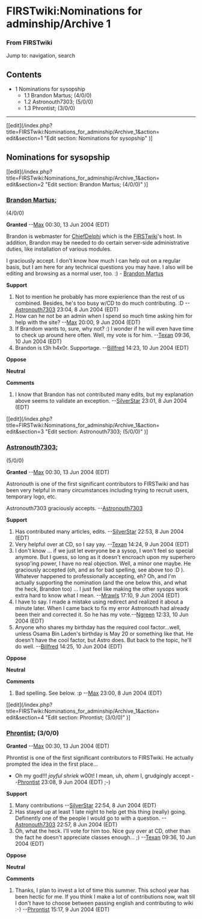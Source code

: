 # FIRSTwiki:Nominations for adminship/Archive 1

### From FIRSTwiki

Jump to: navigation, search

## Contents

  * 1 Nominations for sysopship
    * 1.1 Brandon Martus; (4/0/0)
    * 1.2 Astronouth7303; (5/0/0)
    * 1.3 Phrontist; (3/0/0)  
---  
  
[[edit](/index.php?title=FIRSTwiki:Nominations_for_adminship/Archive_1&action=
edit&section=1 "Edit section: Nominations for sysopship" )]

## Nominations for sysopship

[[edit](/index.php?title=FIRSTwiki:Nominations_for_adminship/Archive_1&action=
edit&section=2 "Edit section: Brandon Martus; \(4/0/0\)" )]

### [Brandon Martus](/index.php/User:Brandon_Martus "User:Brandon Martus" );
(4/0/0)

**Granted** \--[Max](/index.php/User:Max "User:Max" ) 00:30, 13 Jun 2004 (EDT) 

Brandon is webmaster for [ChiefDelphi](/index.php/ChiefDelphi "ChiefDelphi" )
which is the [FIRSTwiki](/index.php/FIRSTwiki "FIRSTwiki" )'s host. In
addition, Brandon may be needed to do certain server-side administrative
duties, like installation of various modules.

I graciously accept. I don't know how much I can help out on a regular basis,
but I am here for any technical questions you may have. I also will be editing
and browsing as a normal user, too. :) - [Brandon
Martus](/index.php/User:Brandon_Martus "User:Brandon Martus" )

  
**Support**

  1. Not to mention he probably has more expierience than the rest of us combined. Besides, he's too busy w/CD to do much contributing. :D --[Astronouth7303](/index.php/User:Astronouth7303 "User:Astronouth7303" ) 23:04, 8 Jun 2004 (EDT) 
  2. How can he not be an admin when I spend so much time asking him for help with the site? --[Max](/index.php/User:Max "User:Max" ) 20:00, 9 Jun 2004 (EDT) 
  3. If Brandom wants to, sure, why not? :) I wonder if he will even have time to check up around here often. Well, my vote is for him. --[Texan](/index.php/User:Texan "User:Texan" ) 09:36, 10 Jun 2004 (EDT) 
  4. Brandon is t3h h4x0r. Supportage. --[Billfred](/index.php/User:Billfred "User:Billfred" ) 14:23, 10 Jun 2004 (EDT) 

**Oppose**

**Neutral**

**Comments**

  1. I know that Brandon has not contributed many edits, but my explanation above seems to validate an exception. --[SilverStar](/index.php/User:SilverStar "User:SilverStar" ) 23:01, 8 Jun 2004 (EDT) 

[[edit](/index.php?title=FIRSTwiki:Nominations_for_adminship/Archive_1&action=
edit&section=3 "Edit section: Astronouth7303; \(5/0/0\)" )]

### [Astronouth7303](/index.php/User:Astronouth7303 "User:Astronouth7303" );
(5/0/0)

**Granted** \--[Max](/index.php/User:Max "User:Max" ) 00:30, 13 Jun 2004 (EDT) 

Astronouth is one of the first significant contributors to FIRSTwiki and has
been very helpful in many circumstances including trying to recruit users,
temporary logo, etc.

Astronouth7303 graciously accepts.
--[Astronouth7303](/index.php/User:Astronouth7303 "User:Astronouth7303" )

**Support**

  1. Has contributed many articles, edits. --[SilverStar](/index.php/User:SilverStar "User:SilverStar" ) 22:53, 8 Jun 2004 (EDT) 
  2. Very helpful over at CD, so I say yay. --[Texan](/index.php/User:Texan "User:Texan" ) 14:24, 9 Jun 2004 (EDT) 
  3. I don't know ... if we just let everyone be a sysop, I won't feel so special anymore. But I guess, so long as it doesn't encroach upon my superhero sysop'ing power, I have no real objection. Well, a minor one maybe. He graciously accepted (oh, and as for bad spelling, see above too :D ). Whatever happened to professionally accepting, eh? Oh, and I'm actually supporting the nomination (and the one below this, and what the heck, Brandon too) ... I just feel like making the other sysops work extra hard to know what I mean. --[Mrawls](/index.php/User:Mrawls "User:Mrawls" ) 17:10, 9 Jun 2004 (EDT) 
  4. I have to say. I made a mistake using redirect and realized it about a minute later. When I came back to fix my error Astronouth had already been their and corrected it. So he has my vote.--[Ngreen](/index.php/User:Ngreen "User:Ngreen" ) 12:33, 10 Jun 2004 (EDT) 
  5. Anyone who shares my birthday has the required cool factor...well, unless Osama Bin Laden's birthday is May 20 or something like that. He doesn't have the cool factor, but Astro does. But back to the topic, he'll do well. --[Billfred](/index.php/User:Billfred "User:Billfred" ) 14:25, 10 Jun 2004 (EDT) 

**Oppose**

**Neutral**

  
**Comments**

  1. Bad spelling. See below.  :p --[Max](/index.php/User:Max "User:Max" ) 23:00, 8 Jun 2004 (EDT) 

[[edit](/index.php?title=FIRSTwiki:Nominations_for_adminship/Archive_1&action=
edit&section=4 "Edit section: Phrontist; \(3/0/0\)" )]

### [Phrontist](/index.php/User:Phrontist "User:Phrontist" ); (3/0/0)

**Granted** \--[Max](/index.php/User:Max "User:Max" ) 00:30, 13 Jun 2004 (EDT) 

Phrontist is one of the first significant contributors to FIRSTwiki. He
actually prompted the idea in the first place...

  * Oh my god!!! *joyful shriek* w00t! I mean, uh, *ahem* I, grudgingly accept --[Phrontist](/index.php/User:Phrontist "User:Phrontist" ) 23:08, 9 Jun 2004 (EDT) ;-) 

**Support**

  1. Many contributions --[SilverStar](/index.php/User:SilverStar "User:SilverStar" ) 22:54, 8 Jun 2004 (EDT) 
  2. Has stayed up at least 1 late night to help get this thing (really) going. Definently one of the people I would go to with a question. --[Astronouth7303](/index.php/User:Astronouth7303 "User:Astronouth7303" ) 22:57, 8 Jun 2004 (EDT) 
  3. Oh, what the heck. I'll vote for him too. Nice guy over at CD, other than the fact he doesn't appreciate classes enough... ;) --[Texan](/index.php/User:Texan "User:Texan" ) 09:36, 10 Jun 2004 (EDT) 

**Oppose**

**Neutral**

**Comments**

  1. Thanks, I plan to invest a lot of time this summer. This school year has been hectic for me. If you think I make a lot of contributions now, wait till I don't have to choose between passing english and contributing to wiki :-) --[Phrontist](/index.php/User:Phrontist "User:Phrontist" ) 15:17, 9 Jun 2004 (EDT) 

